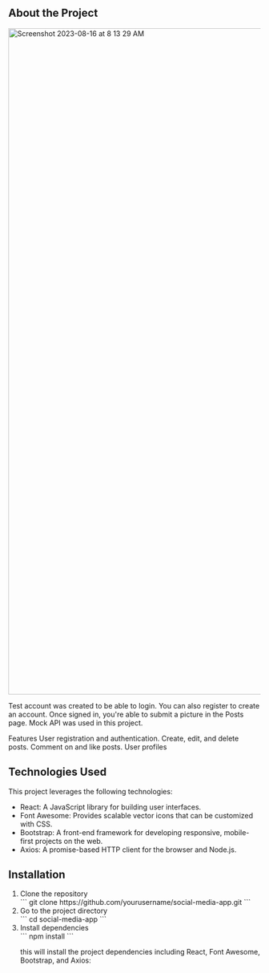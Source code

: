 ## About the Project

<img width="1330" alt="Screenshot 2023-08-16 at 8 13 29 AM" src="https://github.com/arturo201/SocialMediaConcept/assets/41337829/541b57c8-f9bd-4a9b-a238-5f0330c16376">

<p>Test account was created to be able to login. You can also register to create an account. Once signed in, you're able to submit a picture in the Posts page. Mock API was used in this project.

Features
User registration and authentication.
Create, edit, and delete posts.
Comment on and like posts.
User profiles

</p>

## Technologies Used
<p>This project leverages the following technologies:</p>

<ul>
<li>React: A JavaScript library for building user interfaces.</li>
<li>Font Awesome: Provides scalable vector icons that can be customized with CSS.</li>
<li>Bootstrap: A front-end framework for developing responsive, mobile-first projects on the web.</li>
<li>Axios: A promise-based HTTP client for the browser and Node.js.</li>
</ul>

## Installation
<ol>
<li>Clone the repository</li>
```
git clone https://github.com/yourusername/social-media-app.git
```
<li>Go to the project directory</li>
```
cd social-media-app
```
<li>Install dependencies</li>
```
npm install
```
<p>this will install the project dependencies including React, Font Awesome, Bootstrap, and Axios: </p>
</ol>










